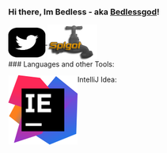 ### Hi there, Im Bedless - aka [Bedlessgod][youtube]!
<!DOCTYPE HTML>
<html>
<div class="images">
<a href="https://twitter.com/Bedlesssgod">
 <img align="center" alt="twitter.com" src="./twitter.svg" width="75" height="60">
</a>
 
<a href="https://www.spigotmc.org/resources/authors/bedlesssgod.1144926/">
<img align="center" alt="spigot.com" width="100" src="./spigot.png" />
</a>
 
</div>
 
<a>
### Languages and other Tools:
 
IntelliJ Idea:
 <d href="https://www.jetbrains.com/">
  <img align="left" alt="jetbrains.com" src="./idea.svg" />
 </d>
</a>
</html>

[youtube]: https://www.youtube.com/channel/UCf4GeEdUXZQsGjN5XBgdm-Q
[spigot]: https://www.spigotmc.org/resources/authors/bedlesssgod.1144926/
[Download]: https://www.jetbrains.com/
